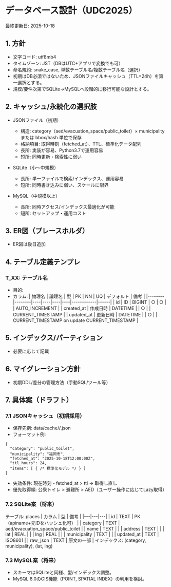 # データベース設計（UDC2025）

最終更新日: 2025-10-18

## 1. 方針
- 文字コード: utf8mb4
- タイムゾーン: JST（DBはUTC+アプリで変換でも可）
- 命名規約: snake_case, 単数テーブル名/複数テーブル名（選択）
 - 初期はDB必須ではないため、JSONファイルキャッシュ（TTL=24h）を第一選択とする。
 - 規模/要件次第でSQLite→MySQLへ段階的に移行可能な設計とする。

## 2. キャッシュ/永続化の選択肢
- JSONファイル（初期）
  - 構造: category（aed/evacuation_space/public_toilet）× municipality または bbox/hash 単位で保存
  - 格納項目: 取得時刻（fetched_at）、TTL、標準化データ配列
  - 長所: 実装が容易、Python3.7で運用容易
  - 短所: 同時更新・検索性に弱い

- SQLite（小〜中規模）
  - 長所: 単一ファイルで検索/インデックス、運用容易
  - 短所: 同時書き込みに弱い、スケールに限界

- MySQL（中規模以上）
  - 長所: 同時アクセス/インデックス最適化が可能
  - 短所: セットアップ・運用コスト

## 3. ER図（プレースホルダ）
- ER図は後日追加

## 4. テーブル定義テンプレ
### T_XX: テーブル名
- 目的: 
- カラム:
  | 物理名 | 論理名 | 型 | PK | NN | UQ | デフォルト | 備考 |
  |--------|--------|----|----|----|----|------------|------|
  | id | ID | BIGINT | ○ | ○ |  | AUTO_INCREMENT |
  | created_at | 作成日時 | DATETIME |  | ○ |  | CURRENT_TIMESTAMP |
  | updated_at | 更新日時 | DATETIME |  | ○ |  | CURRENT_TIMESTAMP on update CURRENT_TIMESTAMP |

## 5. インデックス/パーティション
- 必要に応じて記載

## 6. マイグレーション方針
- 初期DDL/差分の管理方法（手動SQL/ツール等）

## 7. 具体案（ドラフト）

### 7.1 JSONキャッシュ（初期採用）
- 保存先例: data/cache/<category>/<municipality>.json
- フォーマット例:
```jsonc
{
  "category": "public_toilet",
  "municipality": "福岡市",
  "fetched_at": "2025-10-18T12:00:00Z",
  "ttl_hours": 24,
  "items": [ { /* 標準化モデル */ } ]
}
```
- 失効条件: 現在時刻 - fetched_at > ttl → 取得し直し
- 優先取得順: 公衆トイレ > 避難所 > AED（ユーザー操作に応じてLazy取得）

### 7.2 SQLite案（将来）
テーブル: places
| カラム | 型 | 備考 |
|---|---|---|
| id | TEXT | PK（apiname+元IDをハッシュ化可） |
| category | TEXT | aed/evacuation_space/public_toilet |
| name | TEXT |  |
| address | TEXT |  |
| lat | REAL |  |
| lng | REAL |  |
| municipality | TEXT |  |
| updated_at | TEXT | ISO8601 |
| raw_json | TEXT | 原文の一部 |
インデックス: (category, municipality), (lat, lng)

### 7.3 MySQL案（将来）
- スキーマはSQLiteと同様、型/インデックス調整。
- MySQL 8.0のGIS機能（POINT, SPATIAL INDEX）の利用を検討。

